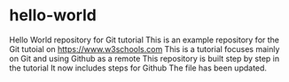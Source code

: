 # hello-world
Hello World repository for Git tutorial
This is an example repository for the Git tutoial on https://www.w3schools.com
This is a tutorial focuses mainly on Git and using Github as a remote 
This repository is built step by step in the tutorial
It now includes steps for Github
The file has been updated.
